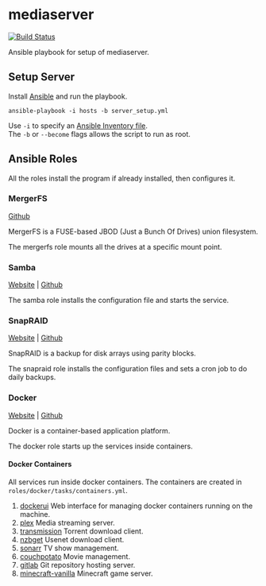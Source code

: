 # mediaserver
[![Build Status](https://travis-ci.org/tyalt1/mediaserver.svg?branch=master)](https://travis-ci.org/tyalt1/mediaserver)

Ansible playbook for setup of mediaserver.

## Setup Server

Install [Ansible](https://docs.ansible.com/ansible/)
and run the playbook.

```
ansible-playbook -i hosts -b server_setup.yml
```

Use `-i` to specify an [Ansible Inventory file](http://docs.ansible.com/ansible/intro_inventory.html).  
The `-b` or `--become` flags allows the script to run as root.

## Ansible Roles

All the roles install the program if already installed, then configures it.

### MergerFS

[Github](https://github.com/trapexit/mergerfs)

MergerFS is a FUSE-based JBOD (Just a Bunch Of Drives) union filesystem.

The mergerfs role mounts all the drives at a specific mount point.

### Samba

[Website](https://www.samba.org/) |
[Github](https://github.com/samba-team/samba)

The samba role installs the configuration file and starts the service.

### SnapRAID

[Website](http://www.snapraid.it/) |
[Github](https://github.com/amadvance/snapraid)

SnapRAID is a backup for disk arrays using parity blocks.

The snapraid role installs the configuration files and sets a cron job to do daily backups.

### Docker

[Website](https://www.docker.com/) | 
[Github](https://github.com/docker/docker)

Docker is a container-based application platform.

The docker role starts up the services inside containers.

#### Docker Containers

All services run inside docker containers.
The containers are created in `roles/docker/tasks/containers.yml`.

1. [dockerui](https://hub.docker.com/r/abh1nav/dockerui/)
Web interface for managing docker containers running on the machine.
1. [plex](https://hub.docker.com/r/linuxserver/plex)
Media streaming server.
1. [transmission](https://hub.docker.com/r/linuxserver/transmission)
Torrent download client.
1. [nzbget](https://hub.docker.com/r/linuxserver/nzbget)
Usenet download client.
1. [sonarr](https://hub.docker.com/r/linuxserver/sonarr)
TV show management.
1. [couchpotato](https://hub.docker.com/r/linuxserver/couchpotato)
Movie management.
1. [gitlab](https://hub.docker.com/r/gitlab/gitlab-ce)
Git repository hosting server.
1. [minecraft-vanilla](https://hub.docker.com/r/kitematic/minecraft/)
Minecraft game server.
